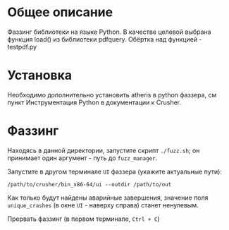 # Общее описание

Фаззинг библиотеки на языке Python.
В качестве целевой выбрана функция load() из библиотеки pdfquery.
Обёртка над функцией - testpdf.py

# Установка
Необходимо дополнительно установить atheris в python фаззера, см пункт Инструментация Python в документации к Crusher.

# Фаззинг

Находясь в данной директории, запустите скрипт `./fuzz.sh`;
он принимает один аргумент - путь до `fuzz_manager`.

Запустите в другом терминале `UI` фаззера (укажите актуальные пути):
```shell
/path/to/crusher/bin_x86-64/ui --outdir /path/to/out
```

Как только будут найдены аварийные завершения, значение поля `unique_crashes` (в окне `UI` - наверху справа) станет ненулевым.

Прервать фаззинг (в первом терминале, `Ctrl + С`)
